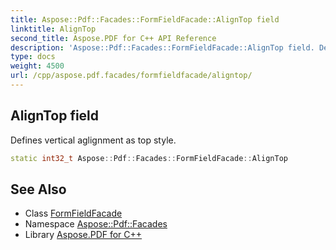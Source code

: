 ```yaml
---
title: Aspose::Pdf::Facades::FormFieldFacade::AlignTop field
linktitle: AlignTop
second_title: Aspose.PDF for C++ API Reference
description: 'Aspose::Pdf::Facades::FormFieldFacade::AlignTop field. Defines vertical aglignment as top style in C++.'
type: docs
weight: 4500
url: /cpp/aspose.pdf.facades/formfieldfacade/aligntop/
---
```

## AlignTop field


Defines vertical aglignment as top style.

```cpp
static int32_t Aspose::Pdf::Facades::FormFieldFacade::AlignTop
```

## See Also

* Class [FormFieldFacade](../)
* Namespace [Aspose::Pdf::Facades](../../)
* Library [Aspose.PDF for C++](../../../)

